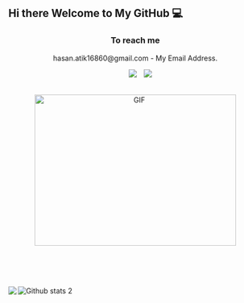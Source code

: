 <h2> Hi there Welcome to My GitHub 💻 </h2>
<h3 align="center"> To reach me </h3>
<p align="center">
hasan.atik16860@gmail.com - My Email Address.
 
<div align="center" class="icons-social" style="margin-left: 10px;">
<a style="margin-left: 10px;" target="_blank" href="https://www.linkedin.com/in/hasan-atık">
<img src="https://img.icons8.com/doodle/40/000000/linkedin--v2.png"></a>
<a style="margin-left: 10px;" target="_blank" href="https://github.com/hasantk">
<img src="https://img.icons8.com/doodle/40/000000/github--v1.png"></a>
</div>
</p>
<br>
<div align="center">
<a target="_blank" align="center">
<img align="center | top" height="300" width="400" alt="GIF"
            src="https://media.giphy.com/media/TFPdmm3rdzeZ0kP3zG/giphy.gif">
 
</a>
</div>
<br>
<pre style="font-size: x-large;">

</pre>

![Github stats 2](https://github-readme-stats.vercel.app/api?username=Emirhan-Dogan&show_icons=true&theme=radical)
<img align="left" src="https://github-readme-stats.vercel.app/api/top-langs/?username=Emirhan-Dogan&amp;layout=compact&theme=radical" />


